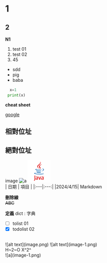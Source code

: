 # 1
## 2
**N1**
1. test 01
2. test 02
3. 45
- sdd
- pig
- baba
  

```python
  x=1
 print(x)
```

**cheat sheet**

[google](https://www.google.com.tw/?hl=zh_TW)

## 相對位址
## 絕對位址
image
 ![a](C:\Local\java.png)
 ![a](java.png)
 <br>
 | 日期 | 項目 | 
 |:---|:---:|
 |2024/4/15| Markdown

 **刪除線**<br>
 ~~ABC~~

 **定義**
dict
: 字典

- [ ] tolist 01
- [x] todolist 02
<br>
![alt text](image.png)
![alt text](image-1.png)
<br>
H~2~O
X^2^
<br>
![a](image-1.png)
